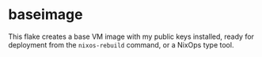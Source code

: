 # baseimage

This flake creates a base VM image with my public keys installed, ready for
deployment from the `nixos-rebuild` command, or a NixOps type tool.
